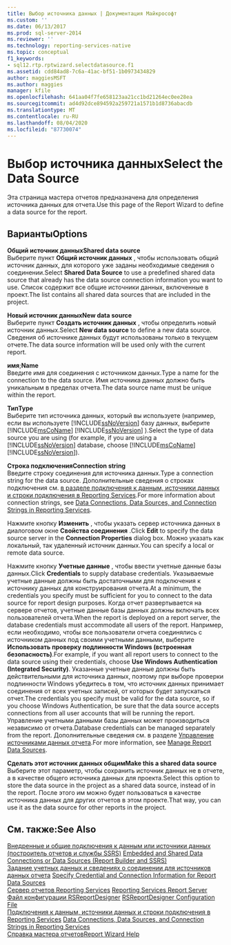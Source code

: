 ```yaml
---
title: Выбор источника данных | Документация Майкрософт
ms.custom: ''
ms.date: 06/13/2017
ms.prod: sql-server-2014
ms.reviewer: ''
ms.technology: reporting-services-native
ms.topic: conceptual
f1_keywords:
- sql12.rtp.rptwizard.selectdatasource.f1
ms.assetid: cdd84ad8-7c6a-41ac-bf51-1b0973434829
author: maggiesMSFT
ms.author: maggies
manager: kfile
ms.openlocfilehash: 641aa04f7fe658123aa21cc1bd21264ec0ee28ea
ms.sourcegitcommit: ad4d92dce894592a259721a1571b1d8736abacdb
ms.translationtype: MT
ms.contentlocale: ru-RU
ms.lasthandoff: 08/04/2020
ms.locfileid: "87730074"
---
```

# <a name="select-the-data-source"></a><span data-ttu-id="a25f4-102">Выбор источника данных</span><span class="sxs-lookup"><span data-stu-id="a25f4-102">Select the Data Source</span></span>
  <span data-ttu-id="a25f4-103">Эта страница мастера отчетов предназначена для определения источника данных для отчета.</span><span class="sxs-lookup"><span data-stu-id="a25f4-103">Use this page of the Report Wizard to define a data source for the report.</span></span>  
  
## <a name="options"></a><span data-ttu-id="a25f4-104">Варианты</span><span class="sxs-lookup"><span data-stu-id="a25f4-104">Options</span></span>  
 <span data-ttu-id="a25f4-105">**Общий источник данных**</span><span class="sxs-lookup"><span data-stu-id="a25f4-105">**Shared data source**</span></span>  
 <span data-ttu-id="a25f4-106">Выберите пункт **Общий источник данных** , чтобы использовать общий источник данных, для которого уже заданы необходимые сведения о соединении.</span><span class="sxs-lookup"><span data-stu-id="a25f4-106">Select **Shared Data Source** to use a predefined shared data source that already has the data source connection information you want to use.</span></span> <span data-ttu-id="a25f4-107">Список содержит все общие источники данных, включенные в проект.</span><span class="sxs-lookup"><span data-stu-id="a25f4-107">The list contains all shared data sources that are included in the project.</span></span>  
  
 <span data-ttu-id="a25f4-108">**Новый источник данных**</span><span class="sxs-lookup"><span data-stu-id="a25f4-108">**New data source**</span></span>  
 <span data-ttu-id="a25f4-109">Выберите пункт **Создать источник данных** , чтобы определить новый источник данных.</span><span class="sxs-lookup"><span data-stu-id="a25f4-109">Select **New data source** to define a new data source.</span></span> <span data-ttu-id="a25f4-110">Сведения об источнике данных будут использованы только в текущем отчете.</span><span class="sxs-lookup"><span data-stu-id="a25f4-110">The data source information will be used only with the current report.</span></span>  
  
 <span data-ttu-id="a25f4-111">**имя**;</span><span class="sxs-lookup"><span data-stu-id="a25f4-111">**Name**</span></span>  
 <span data-ttu-id="a25f4-112">Введите имя для соединения с источником данных.</span><span class="sxs-lookup"><span data-stu-id="a25f4-112">Type a name for the connection to the data source.</span></span> <span data-ttu-id="a25f4-113">Имя источника данных должно быть уникальным в пределах отчета.</span><span class="sxs-lookup"><span data-stu-id="a25f4-113">The data source name must be unique within the report.</span></span>  
  
 <span data-ttu-id="a25f4-114">**Тип**</span><span class="sxs-lookup"><span data-stu-id="a25f4-114">**Type**</span></span>  
 <span data-ttu-id="a25f4-115">Выберите тип источника данных, который вы используете (например, если вы используете [!INCLUDE[ssNoVersion](../includes/ssnoversion-md.md)] базу данных, выберите [!INCLUDE[msCoName](../includes/msconame-md.md)] [!INCLUDE[ssNoVersion](../includes/ssnoversion-md.md)] ).</span><span class="sxs-lookup"><span data-stu-id="a25f4-115">Select the type of data source you are using (for example, if you are using a [!INCLUDE[ssNoVersion](../includes/ssnoversion-md.md)] database, choose [!INCLUDE[msCoName](../includes/msconame-md.md)] [!INCLUDE[ssNoVersion](../includes/ssnoversion-md.md)]).</span></span>  
  
 <span data-ttu-id="a25f4-116">**Строка подключения**</span><span class="sxs-lookup"><span data-stu-id="a25f4-116">**Connection string**</span></span>  
 <span data-ttu-id="a25f4-117">Введите строку соединения для источника данных.</span><span class="sxs-lookup"><span data-stu-id="a25f4-117">Type a connection string for the data source.</span></span> <span data-ttu-id="a25f4-118">Дополнительные сведения о строках подключения см. [в разделе подключения к данным, источники данных и строки подключения в Reporting Services](../../2014/reporting-services/data-connections-data-sources-and-connection-strings-in-reporting-services.md).</span><span class="sxs-lookup"><span data-stu-id="a25f4-118">For more information about connection strings, see [Data Connections, Data Sources, and Connection Strings in Reporting Services](../../2014/reporting-services/data-connections-data-sources-and-connection-strings-in-reporting-services.md).</span></span>  
  
 <span data-ttu-id="a25f4-119">Нажмите кнопку **Изменить** , чтобы указать сервер источника данных в диалоговом окне **Свойства соединения** .</span><span class="sxs-lookup"><span data-stu-id="a25f4-119">Click **Edit** to specify the data source server in the **Connection Properties** dialog box.</span></span> <span data-ttu-id="a25f4-120">Можно указать как локальный, так удаленный источник данных.</span><span class="sxs-lookup"><span data-stu-id="a25f4-120">You can specify a local or remote data source.</span></span>  
  
 <span data-ttu-id="a25f4-121">Нажмите кнопку **Учетные данные** , чтобы ввести учетные данные базы данных.</span><span class="sxs-lookup"><span data-stu-id="a25f4-121">Click **Credentials** to supply database credentials.</span></span> <span data-ttu-id="a25f4-122">Указываемые учетные данные должны быть достаточными для подключения к источнику данных для конструирования отчета.</span><span class="sxs-lookup"><span data-stu-id="a25f4-122">At a minimum, the credentials you specify must be sufficient for you to connect to the data source for report design purposes.</span></span> <span data-ttu-id="a25f4-123">Когда отчет развертывается на сервере отчетов, учетные данные базы данных должны включать всех пользователей отчета.</span><span class="sxs-lookup"><span data-stu-id="a25f4-123">When the report is deployed on a report server, the database credentials must accommodate all users of the report.</span></span> <span data-ttu-id="a25f4-124">Например, если необходимо, чтобы все пользователи отчета соединялись с источником данных под своими учетными данными, выберите **Использовать проверку подлинности Windows (встроенная безопасность)**.</span><span class="sxs-lookup"><span data-stu-id="a25f4-124">For example, if you want all report users to connect to the data source using their credentials, choose **Use Windows Authentication (Integrated Security)**.</span></span> <span data-ttu-id="a25f4-125">Указанные учетные данные должны быть действительными для источника данных, поэтому при выборе проверки подлинности Windows убедитесь в том, что источник данных принимает соединения от всех учетных записей, от которых будет запускаться отчет.</span><span class="sxs-lookup"><span data-stu-id="a25f4-125">The credentials you specify must be valid for the data source, so if you choose Windows Authentication, be sure that the data source accepts connections from all user accounts that will be running the report.</span></span> <span data-ttu-id="a25f4-126">Управление учетными данными базы данных может производиться независимо от отчета.</span><span class="sxs-lookup"><span data-stu-id="a25f4-126">Database credentials can be managed separately from the report.</span></span> <span data-ttu-id="a25f4-127">Дополнительные сведения см. в разделе [Управление источниками данных отчета](report-data/manage-report-data-sources.md).</span><span class="sxs-lookup"><span data-stu-id="a25f4-127">For more information, see [Manage Report Data Sources](report-data/manage-report-data-sources.md).</span></span>  
  
 <span data-ttu-id="a25f4-128">**Сделать этот источник данных общим**</span><span class="sxs-lookup"><span data-stu-id="a25f4-128">**Make this a shared data source**</span></span>  
 <span data-ttu-id="a25f4-129">Выберите этот параметр, чтобы сохранить источник данных не в отчете, а в качестве общего источника данных для проекта.</span><span class="sxs-lookup"><span data-stu-id="a25f4-129">Select this option to store the data source in the project as a shared data source, instead of in the report.</span></span> <span data-ttu-id="a25f4-130">После этого им можно будет пользоваться в качестве источника данных для других отчетов в этом проекте.</span><span class="sxs-lookup"><span data-stu-id="a25f4-130">That way, you can use it as the data source for other reports in the project.</span></span>  
  
## <a name="see-also"></a><span data-ttu-id="a25f4-131">См. также:</span><span class="sxs-lookup"><span data-stu-id="a25f4-131">See Also</span></span>  
 <span data-ttu-id="a25f4-132">[Внедренные и общие подключения к данным или источники данных &#40;построитель отчетов и службы SSRS&#41;](../../2014/reporting-services/embedded-and-shared-data-connections-or-data-sources-report-builder-and-ssrs.md) </span><span class="sxs-lookup"><span data-stu-id="a25f4-132">[Embedded and Shared Data Connections or Data Sources &#40;Report Builder and SSRS&#41;](../../2014/reporting-services/embedded-and-shared-data-connections-or-data-sources-report-builder-and-ssrs.md) </span></span>  
 <span data-ttu-id="a25f4-133">[Задание учетных данных и сведениях о соединении для источников данных отчета](report-data/specify-credential-and-connection-information-for-report-data-sources.md) </span><span class="sxs-lookup"><span data-stu-id="a25f4-133">[Specify Credential and Connection Information for Report Data Sources](report-data/specify-credential-and-connection-information-for-report-data-sources.md) </span></span>  
 <span data-ttu-id="a25f4-134">[Сервер отчетов Reporting Services](../../2014/reporting-services/reporting-services-report-server.md) </span><span class="sxs-lookup"><span data-stu-id="a25f4-134">[Reporting Services Report Server](../../2014/reporting-services/reporting-services-report-server.md) </span></span>  
 <span data-ttu-id="a25f4-135">[Файл конфигурации RSReportDesigner](report-server/rsreportdesigner-configuration-file.md) </span><span class="sxs-lookup"><span data-stu-id="a25f4-135">[RSReportDesigner Configuration File](report-server/rsreportdesigner-configuration-file.md) </span></span>  
 <span data-ttu-id="a25f4-136">[Подключения к данным, источники данных и строки подключения в Reporting Services](../../2014/reporting-services/data-connections-data-sources-and-connection-strings-in-reporting-services.md) </span><span class="sxs-lookup"><span data-stu-id="a25f4-136">[Data Connections, Data Sources, and Connection Strings in Reporting Services](../../2014/reporting-services/data-connections-data-sources-and-connection-strings-in-reporting-services.md) </span></span>  
 [<span data-ttu-id="a25f4-137">Справка мастера отчетов</span><span class="sxs-lookup"><span data-stu-id="a25f4-137">Report Wizard Help</span></span>](../../2014/reporting-services/report-wizard-help.md)  
  
  
